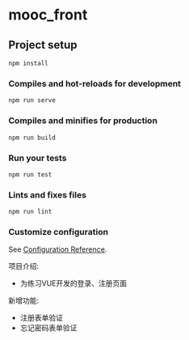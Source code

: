 # mooc_front

## Project setup
```
npm install
```

### Compiles and hot-reloads for development
```
npm run serve
```

### Compiles and minifies for production
```
npm run build
```

### Run your tests
```
npm run test
```

### Lints and fixes files
```
npm run lint
```

### Customize configuration
See [Configuration Reference](https://cli.vuejs.org/config/).

项目介绍:
  - 为练习VUE开发的登录、注册页面

新增功能:
  - 注册表单验证
  - 忘记密码表单验证
